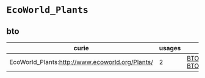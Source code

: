 # `EcoWorld_Plants`

## bto

| curie                                           |   usages | nodes                                                                                                |
|-------------------------------------------------|----------|------------------------------------------------------------------------------------------------------|
| EcoWorld_Plants:http://www.ecoworld.org/Plants/ |        2 | [BTO:0001654](https://bioregistry.io/BTO:0001654), [BTO:0001655](https://bioregistry.io/BTO:0001655) |

